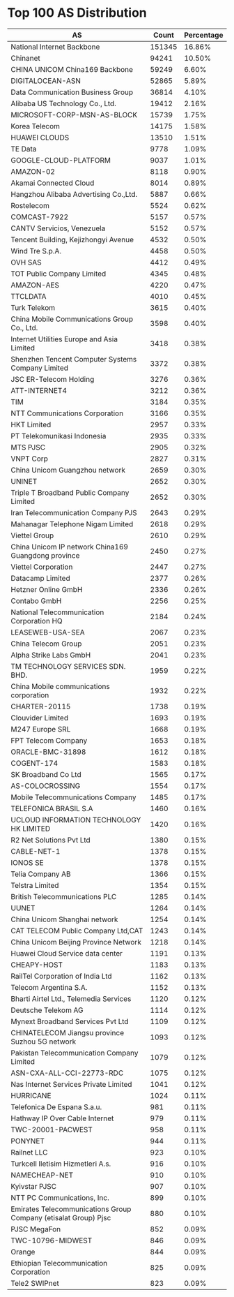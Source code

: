 # Top 100 AS Distribution
| AS | Count | Percentage |
|----|----|----|
| National Internet Backbone | 151345 | 16.86% |
| Chinanet | 94241 | 10.50% |
| CHINA UNICOM China169 Backbone | 59249 | 6.60% |
| DIGITALOCEAN-ASN | 52865 | 5.89% |
| Data Communication Business Group | 36814 | 4.10% |
| Alibaba US Technology Co., Ltd. | 19412 | 2.16% |
| MICROSOFT-CORP-MSN-AS-BLOCK | 15739 | 1.75% |
| Korea Telecom | 14175 | 1.58% |
| HUAWEI CLOUDS | 13510 | 1.51% |
| TE Data | 9778 | 1.09% |
| GOOGLE-CLOUD-PLATFORM | 9037 | 1.01% |
| AMAZON-02 | 8118 | 0.90% |
| Akamai Connected Cloud | 8014 | 0.89% |
| Hangzhou Alibaba Advertising Co.,Ltd. | 5887 | 0.66% |
| Rostelecom | 5524 | 0.62% |
| COMCAST-7922 | 5157 | 0.57% |
| CANTV Servicios, Venezuela | 5152 | 0.57% |
| Tencent Building, Kejizhongyi Avenue | 4532 | 0.50% |
| Wind Tre S.p.A. | 4458 | 0.50% |
| OVH SAS | 4412 | 0.49% |
| TOT Public Company Limited | 4345 | 0.48% |
| AMAZON-AES | 4220 | 0.47% |
| TTCLDATA | 4010 | 0.45% |
| Turk Telekom | 3615 | 0.40% |
| China Mobile Communications Group Co., Ltd. | 3598 | 0.40% |
| Internet Utilities Europe and Asia Limited | 3418 | 0.38% |
| Shenzhen Tencent Computer Systems Company Limited | 3372 | 0.38% |
| JSC ER-Telecom Holding | 3276 | 0.36% |
| ATT-INTERNET4 | 3212 | 0.36% |
| TIM | 3184 | 0.35% |
| NTT Communications Corporation | 3166 | 0.35% |
| HKT Limited | 2957 | 0.33% |
| PT Telekomunikasi Indonesia | 2935 | 0.33% |
| MTS PJSC | 2905 | 0.32% |
| VNPT Corp | 2827 | 0.31% |
| China Unicom Guangzhou network | 2659 | 0.30% |
| UNINET | 2652 | 0.30% |
| Triple T Broadband Public Company Limited | 2652 | 0.30% |
| Iran Telecommunication Company PJS | 2643 | 0.29% |
| Mahanagar Telephone Nigam Limited | 2618 | 0.29% |
| Viettel Group | 2610 | 0.29% |
| China Unicom IP network China169 Guangdong province | 2450 | 0.27% |
| Viettel Corporation | 2447 | 0.27% |
| Datacamp Limited | 2377 | 0.26% |
| Hetzner Online GmbH | 2336 | 0.26% |
| Contabo GmbH | 2256 | 0.25% |
| National Telecommunication Corporation HQ | 2184 | 0.24% |
| LEASEWEB-USA-SEA | 2067 | 0.23% |
| China Telecom Group | 2051 | 0.23% |
| Alpha Strike Labs GmbH | 2041 | 0.23% |
| TM TECHNOLOGY SERVICES SDN. BHD. | 1959 | 0.22% |
| China Mobile communications corporation | 1932 | 0.22% |
| CHARTER-20115 | 1738 | 0.19% |
| Clouvider Limited | 1693 | 0.19% |
| M247 Europe SRL | 1668 | 0.19% |
| FPT Telecom Company | 1653 | 0.18% |
| ORACLE-BMC-31898 | 1612 | 0.18% |
| COGENT-174 | 1583 | 0.18% |
| SK Broadband Co Ltd | 1565 | 0.17% |
| AS-COLOCROSSING | 1554 | 0.17% |
| Mobile Telecommunications Company | 1485 | 0.17% |
| TELEFONICA BRASIL S.A | 1460 | 0.16% |
| UCLOUD INFORMATION TECHNOLOGY HK LIMITED | 1420 | 0.16% |
| R2 Net Solutions Pvt Ltd | 1380 | 0.15% |
| CABLE-NET-1 | 1378 | 0.15% |
| IONOS SE | 1378 | 0.15% |
| Telia Company AB | 1366 | 0.15% |
| Telstra Limited | 1354 | 0.15% |
| British Telecommunications PLC | 1285 | 0.14% |
| UUNET | 1264 | 0.14% |
| China Unicom Shanghai network | 1254 | 0.14% |
| CAT TELECOM Public Company Ltd,CAT | 1243 | 0.14% |
| China Unicom Beijing Province Network | 1218 | 0.14% |
| Huawei Cloud Service data center | 1191 | 0.13% |
| CHEAPY-HOST | 1183 | 0.13% |
| RailTel Corporation of India Ltd | 1162 | 0.13% |
| Telecom Argentina S.A. | 1152 | 0.13% |
| Bharti Airtel Ltd., Telemedia Services | 1120 | 0.12% |
| Deutsche Telekom AG | 1114 | 0.12% |
| Mynext Broadband Services Pvt Ltd | 1109 | 0.12% |
| CHINATELECOM Jiangsu province Suzhou 5G network | 1093 | 0.12% |
| Pakistan Telecommunication Company Limited | 1079 | 0.12% |
| ASN-CXA-ALL-CCI-22773-RDC | 1075 | 0.12% |
| Nas Internet Services Private Limited | 1041 | 0.12% |
| HURRICANE | 1024 | 0.11% |
| Telefonica De Espana S.a.u. | 981 | 0.11% |
| Hathway IP Over Cable Internet | 979 | 0.11% |
| TWC-20001-PACWEST | 958 | 0.11% |
| PONYNET | 944 | 0.11% |
| Railnet LLC | 923 | 0.10% |
| Turkcell Iletisim Hizmetleri A.s. | 916 | 0.10% |
| NAMECHEAP-NET | 910 | 0.10% |
| Kyivstar PJSC | 907 | 0.10% |
| NTT PC Communications, Inc. | 899 | 0.10% |
| Emirates Telecommunications Group Company (etisalat Group) Pjsc | 880 | 0.10% |
| PJSC MegaFon | 852 | 0.09% |
| TWC-10796-MIDWEST | 846 | 0.09% |
| Orange | 844 | 0.09% |
| Ethiopian Telecommunication Corporation | 825 | 0.09% |
| Tele2 SWIPnet | 823 | 0.09% |
